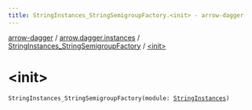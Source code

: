 ```yaml
---
title: StringInstances_StringSemigroupFactory.<init> - arrow-dagger
---
```


[arrow-dagger](../../index.html) / [arrow.dagger.instances](../index.html) / [StringInstances_StringSemigroupFactory](index.html) / [&lt;init&gt;](./-init-.html)

# &lt;init&gt;

`StringInstances_StringSemigroupFactory(module: `[`StringInstances`](../-string-instances/index.html)`)`